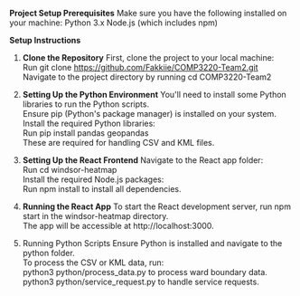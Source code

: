 **Project Setup
Prerequisites**
Make sure you have the following installed on your machine:
Python 3.x
Node.js (which includes npm)

**Setup Instructions**

1. **Clone the Repository**
  First, clone the project to your local machine:<br/>
  Run git clone https://github.com/Fakkiie/COMP3220-Team2.git<br/>
  Navigate to the project directory by running cd COMP3220-Team2<br/>

2. **Setting Up the Python Environment**
  You'll need to install some Python libraries to run the Python scripts.<br/>
  Ensure pip (Python's package manager) is installed on your system.<br/>
  Install the required Python libraries:<br/>
  Run pip install pandas geopandas<br/>
  These are required for handling CSV and KML files.<br/>

3. **Setting Up the React Frontend**
  Navigate to the React app folder:<br/>
  Run cd windsor-heatmap<br/>
  Install the required Node.js packages:<br/>
  Run npm install to install all dependencies.<br/>

4. **Running the React App**
  To start the React development server, run npm start in the windsor-heatmap directory.<br/>
  The app will be accessible at http://localhost:3000.<br/>

5. Running Python Scripts
  Ensure Python is installed and navigate to the python folder.<br/>
  To process the CSV or KML data, run:<br/>
  python3 python/process_data.py to process ward boundary data.<br/>
  python3 python/service_request.py to handle service requests.<br/>
